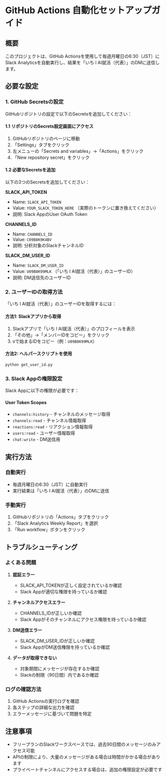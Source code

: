 # GitHub Actions 自動化セットアップガイド

## 概要
このプロジェクトは、GitHub Actionsを使用して毎週月曜日の6:30（JST）にSlack Analyticsを自動実行し、結果を「いち l AI就活（代表）」のDMに送信します。

## 必要な設定

### 1. GitHub Secretsの設定

GitHubリポジトリの設定で以下のSecretsを追加してください：

#### 1.1 リポジトリのSecrets設定画面にアクセス
1. GitHubリポジトリのページに移動
2. 「Settings」タブをクリック
3. 左メニューの「Secrets and variables」→「Actions」をクリック
4. 「New repository secret」をクリック

#### 1.2 必要なSecretsを追加

以下の3つのSecretsを追加してください：

**SLACK_API_TOKEN**
- Name: `SLACK_API_TOKEN`
- Value: `YOUR_SLACK_TOKEN_HERE` （実際のトークンに置き換えてください）
- 説明: Slack AppのUser OAuth Token

**CHANNELS_ID**
- Name: `CHANNELS_ID`
- Value: `C09B8K9K4BV`
- 説明: 分析対象のSlackチャンネルID

**SLACK_DM_USER_ID**
- Name: `SLACK_DM_USER_ID`
- Value: `U09B8K99MLK` （「いち l AI就活（代表）」のユーザーID）
- 説明: DM送信先のユーザーID

### 2. ユーザーIDの取得方法

「いち l AI就活（代表）」のユーザーIDを取得するには：

#### 方法1: Slackアプリから取得
1. Slackアプリで「いち l AI就活（代表）」のプロフィールを表示
2. 「その他」→「メンバーIDをコピー」をクリック
3. `U`で始まるIDをコピー（例：`U09B8K99MLK`）

#### 方法2: ヘルパースクリプトを使用
```bash
python get_user_id.py
```

### 3. Slack Appの権限設定

Slack Appに以下の権限が必要です：

#### User Token Scopes
- `channels:history` - チャンネルのメッセージ取得
- `channels:read` - チャンネル情報取得
- `reactions:read` - リアクション情報取得
- `users:read` - ユーザー情報取得
- `chat:write` - DM送信用

## 実行方法

### 自動実行
- 毎週月曜日の6:30（JST）に自動実行
- 実行結果は「いち l AI就活（代表）」のDMに送信

### 手動実行
1. GitHubリポジトリの「Actions」タブをクリック
2. 「Slack Analytics Weekly Report」を選択
3. 「Run workflow」ボタンをクリック

## トラブルシューティング

### よくある問題

1. **認証エラー**
   - SLACK_API_TOKENが正しく設定されているか確認
   - Slack Appが適切な権限を持っているか確認

2. **チャンネルアクセスエラー**
   - CHANNELS_IDが正しいか確認
   - Slack Appがそのチャンネルにアクセス権限を持っているか確認

3. **DM送信エラー**
   - SLACK_DM_USER_IDが正しいか確認
   - Slack AppがDM送信権限を持っているか確認

4. **データが取得できない**
   - 対象期間にメッセージが存在するか確認
   - Slackの制限（90日間）内であるか確認

### ログの確認方法

1. GitHub Actionsの実行ログを確認
2. 各ステップの詳細な出力を確認
3. エラーメッセージに基づいて問題を特定

## 注意事項

- フリープランのSlackワークスペースでは、過去90日間のメッセージのみアクセス可能
- APIの制限により、大量のメッセージがある場合は時間がかかる場合があります
- プライベートチャンネルにアクセスする場合は、追加の権限設定が必要です
